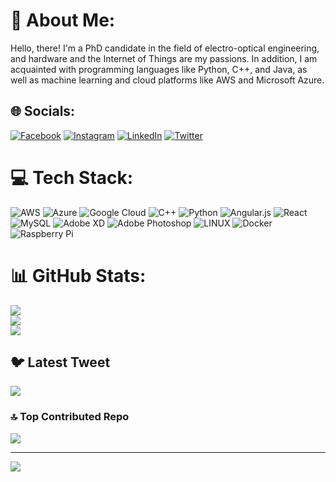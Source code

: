 # 💫 About Me:
Hello, there! I'm a PhD candidate in the field of electro-optical engineering, and hardware and the Internet of Things are my passions. In addition, I am acquainted with programming languages like Python, C++, and Java, as well as machine learning and cloud platforms like AWS and Microsoft Azure.


## 🌐 Socials:
[![Facebook](https://img.shields.io/badge/Facebook-%231877F2.svg?logo=Facebook&logoColor=white)](https://facebook.com/https://www.facebook.com/MeetMrMichael) [![Instagram](https://img.shields.io/badge/Instagram-%23E4405F.svg?logo=Instagram&logoColor=white)](https://instagram.com/https://www.instagram.com/meet.mr.michael/) [![LinkedIn](https://img.shields.io/badge/LinkedIn-%230077B5.svg?logo=linkedin&logoColor=white)](https://linkedin.com/in/https://www.linkedin.com/in/meetmrmichael/) [![Twitter](https://img.shields.io/badge/Twitter-%231DA1F2.svg?logo=Twitter&logoColor=white)](https://twitter.com/https://twitter.com/MeetMrMichael) 

# 💻 Tech Stack:
![AWS](https://img.shields.io/badge/AWS-%23FF9900.svg?style=for-the-badge&logo=amazon-aws&logoColor=white) ![Azure](https://img.shields.io/badge/azure-%230072C6.svg?style=for-the-badge&logo=azure-devops&logoColor=white) ![Google Cloud](https://img.shields.io/badge/Google%20Cloud-%234285F4.svg?style=for-the-badge&logo=google-cloud&logoColor=white) ![C++](https://img.shields.io/badge/c++-%2300599C.svg?style=for-the-badge&logo=c%2B%2B&logoColor=white) ![Python](https://img.shields.io/badge/python-3670A0?style=for-the-badge&logo=python&logoColor=ffdd54) ![Angular.js](https://img.shields.io/badge/angular.js-%23E23237.svg?style=for-the-badge&logo=angularjs&logoColor=white) ![React](https://img.shields.io/badge/react-%2320232a.svg?style=for-the-badge&logo=react&logoColor=%2361DAFB) ![MySQL](https://img.shields.io/badge/mysql-%2300f.svg?style=for-the-badge&logo=mysql&logoColor=white) ![Adobe XD](https://img.shields.io/badge/Adobe%20XD-470137?style=for-the-badge&logo=Adobe%20XD&logoColor=#FF61F6) ![Adobe Photoshop](https://img.shields.io/badge/adobephotoshop-%2331A8FF.svg?style=for-the-badge&logo=adobephotoshop&logoColor=white) ![LINUX](https://img.shields.io/badge/Linux-FCC624?style=for-the-badge&logo=linux&logoColor=black) ![Docker](https://img.shields.io/badge/docker-%230db7ed.svg?style=for-the-badge&logo=docker&logoColor=white) ![Raspberry Pi](https://img.shields.io/badge/-RaspberryPi-C51A4A?style=for-the-badge&logo=Raspberry-Pi)
# 📊 GitHub Stats:
![](https://github-readme-stats.vercel.app/api?username=Michael-Augustine&theme=react&hide_border=false&include_all_commits=true&count_private=true)<br/>
![](https://github-readme-streak-stats.herokuapp.com/?user=Michael-Augustine&theme=react&hide_border=false)<br/>
![](https://github-readme-stats.vercel.app/api/top-langs/?username=Michael-Augustine&theme=react&hide_border=false&include_all_commits=true&count_private=true&layout=compact)

## 🐦 Latest Tweet
[![](https://gtce.itsvg.in/api?username=https://twitter.com/MeetMrMichael)](https://github.com/VishwaGauravIn/github-twitter-card-embed)

### 🔝 Top Contributed Repo
![](https://github-contributor-stats.vercel.app/api?username=Michael-Augustine&limit=5&theme=dark&combine_all_yearly_contributions=true)

---
[![](https://visitcount.itsvg.in/api?id=Michael-Augustine&icon=0&color=0)](https://visitcount.itsvg.in)

<!-- Proudly created with GPRM ( https://gprm.itsvg.in ) -->
